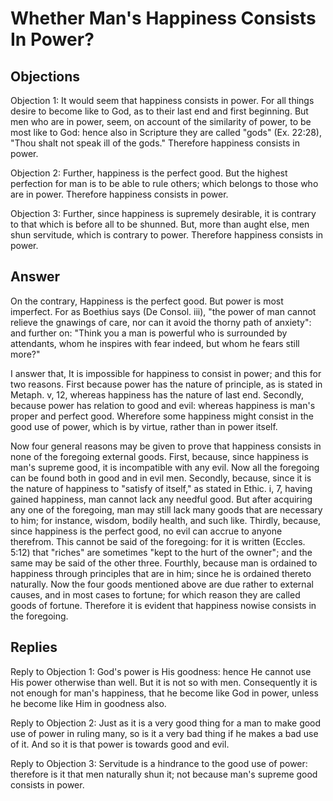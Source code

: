 # Whether Man's Happiness Consists In Power?

## Objections

Objection 1: It would seem that happiness consists in power. For all things desire to become like to God, as to their last end and first beginning. But men who are in power, seem, on account of the similarity of power, to be most like to God: hence also in Scripture they are called "gods" (Ex. 22:28), "Thou shalt not speak ill of the gods." Therefore happiness consists in power.

Objection 2: Further, happiness is the perfect good. But the highest perfection for man is to be able to rule others; which belongs to those who are in power. Therefore happiness consists in power.

Objection 3: Further, since happiness is supremely desirable, it is contrary to that which is before all to be shunned. But, more than aught else, men shun servitude, which is contrary to power. Therefore happiness consists in power.

## Answer

On the contrary, Happiness is the perfect good. But power is most imperfect. For as Boethius says (De Consol. iii), "the power of man cannot relieve the gnawings of care, nor can it avoid the thorny path of anxiety": and further on: "Think you a man is powerful who is surrounded by attendants, whom he inspires with fear indeed, but whom he fears still more?"

I answer that, It is impossible for happiness to consist in power; and this for two reasons. First because power has the nature of principle, as is stated in Metaph. v, 12, whereas happiness has the nature of last end. Secondly, because power has relation to good and evil: whereas happiness is man's proper and perfect good. Wherefore some happiness might consist in the good use of power, which is by virtue, rather than in power itself.

Now four general reasons may be given to prove that happiness consists in none of the foregoing external goods. First, because, since happiness is man's supreme good, it is incompatible with any evil. Now all the foregoing can be found both in good and in evil men. Secondly, because, since it is the nature of happiness to "satisfy of itself," as stated in Ethic. i, 7, having gained happiness, man cannot lack any needful good. But after acquiring any one of the foregoing, man may still lack many goods that are necessary to him; for instance, wisdom, bodily health, and such like. Thirdly, because, since happiness is the perfect good, no evil can accrue to anyone therefrom. This cannot be said of the foregoing: for it is written (Eccles. 5:12) that "riches" are sometimes "kept to the hurt of the owner"; and the same may be said of the other three. Fourthly, because man is ordained to happiness through principles that are in him; since he is ordained thereto naturally. Now the four goods mentioned above are due rather to external causes, and in most cases to fortune; for which reason they are called goods of fortune. Therefore it is evident that happiness nowise consists in the foregoing.

## Replies

Reply to Objection 1: God's power is His goodness: hence He cannot use His power otherwise than well. But it is not so with men. Consequently it is not enough for man's happiness, that he become like God in power, unless he become like Him in goodness also.

Reply to Objection 2: Just as it is a very good thing for a man to make good use of power in ruling many, so is it a very bad thing if he makes a bad use of it. And so it is that power is towards good and evil.

Reply to Objection 3: Servitude is a hindrance to the good use of power: therefore is it that men naturally shun it; not because man's supreme good consists in power.